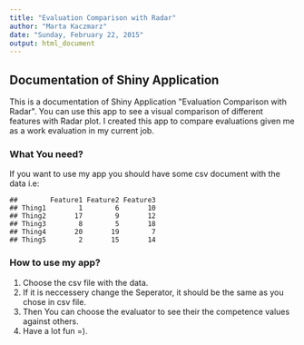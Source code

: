 ```yaml
---
title: "Evaluation Comparison with Radar"
author: "Marta Kaczmarz"
date: "Sunday, February 22, 2015"
output: html_document
---
```


## Documentation of Shiny Application

This is a documentation of Shiny Application "Evaluation Comparison with Radar". You can use this app to see a visual comparison of different features with Radar plot. I created this app to compare evaluations given me as a work evaluation in my current job. 

### What You need?

If you want to use my app you should have some csv document with the data i.e:

```
##        Feature1 Feature2 Feature3
## Thing1        1        6       10
## Thing2       17        9       12
## Thing3        8        5       18
## Thing4       20       19        7
## Thing5        2       15       14
```


### How to use my app?
1. Choose the csv file with the data.
2. If it is neccessery change the Seperator, it should be the same as you chose in csv file.
3. Then You can choose the evaluator to see their the competence values against others.
4. Have a lot fun =).

